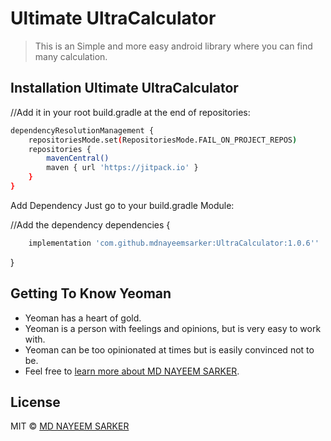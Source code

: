 # Ultimate UltraCalculator
> This is an Simple and more easy android library where you can find many calculation. 

## Installation Ultimate UltraCalculator

//Add it in your root build.gradle at the end of repositories:

```bash
dependencyResolutionManagement {
	repositoriesMode.set(RepositoriesMode.FAIL_ON_PROJECT_REPOS)
	repositories {
		mavenCentral()
		maven { url 'https://jitpack.io' }
	}
}
```

Add Dependency Just go to your build.gradle Module:

//Add the dependency
dependencies {
```bash
	implementation 'com.github.mdnayeemsarker:UltraCalculator:1.0.6''
```
}

## Getting To Know Yeoman

 * Yeoman has a heart of gold.
 * Yeoman is a person with feelings and opinions, but is very easy to work with.
 * Yeoman can be too opinionated at times but is easily convinced not to be.
 * Feel free to [learn more about MD NAYEEM SARKER](https://github.com/mdnayeemsarker).

## License

MIT © [MD NAYEEM SARKER](https://github.com/mdnayeemsarker)
